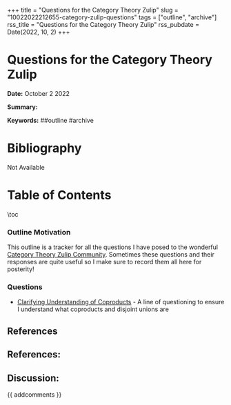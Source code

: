 +++
title = "Questions for the Category Theory Zulip"
slug = "10022022212655-category-zulip-questions"
tags = ["outline", "archive"]
rss_title = "Questions for the Category Theory Zulip"
rss_pubdate = Date(2022, 10, 2)
+++



Questions for the Category Theory Zulip
=========

**Date:** October 2 2022

**Summary:** 

**Keywords:** ##outline  #archive

Bibliography
==========

Not Available

Table of Contents
=========

\toc

### Outline Motivation

This outline is a tracker for all the questions I have posed to the wonderful [Category Theory Zulip Community](/https://categorytheory.zulipchat.com/#). Sometimes these questions and their responses are quite useful so I make sure to record them all here for posterity!

### Questions

  * [Clarifying Understanding of Coproducts](//10022022212655-category-zulip-questions.md) - A line of questioning to ensure I understand what coproducts and disjoint unions are

## References

## References:
## Discussion: 

{{ addcomments }}
